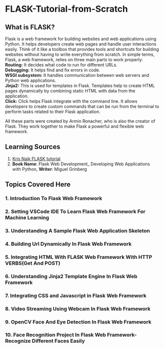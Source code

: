 # FLASK-Tutorial-from-Scratch
## What is FLASK?
Flask is a web framework for building websites and web applications using Python. It helps developers create web pages and handle user interactions easily. Think of it like a toolbox that provides tools and shortcuts for building websites without having to write everything from scratch. 
In simple terms, Flask, a web framework, relies on three main parts to work properly:<br>
**Routing:** It decides what code to run for different URLs.<br>
**Debugging:** It helps find and fix errors in code.<br>
**WSGI subsystem:** It handles communication between web servers and Python web applications.<br>
**Jinja2:** This is used for templates in Flask. Templates help to create HTML pages dynamically by combining static HTML with data from the application.<br>
**Click:** Click helps Flask integrate with the command line. It allows developers to create custom commands that can be run from the terminal to perform tasks related to their Flask application.<br>

All these parts were created by Armin Ronacher, who is also the creator of Flask. They work together to make Flask a powerful and flexible web framework.

## Learning Sources
1. [Kris Naik FLASK tutorial](https://www.youtube.com/watch?v=4L_xAWDRs7w&list=PLZoTAELRMXVPBaLN3e-uoVRR9hlRFRfUc)
2. **Book Name**: Flask Web Development_ Developing Web Applications with Python, **Writer**: Miguel Grinberg
## Topics Covered Here
### 1. Introduction To Flask Web Framework
### 2. Setting VSCode IDE To Learn Flask Web Framework For Machine Learning
### 3. Understanding A Sample Flask Web Application Skeleton
### 4. Building Url Dynamically In Flask Web Framework
### 5. Integrating HTML With FLASK Web Framework With HTTP VERBS(Get And POST)
### 6. Understanding Jinja2 Template Engine In Flask Web Framework
### 7. Integrating CSS and Javascript in Flask Web Framework
### 8. Video Streaming Using Webcam In Flask Web Framework
### 9. OpenCV Face And Eye Detection In Flask Web Framework
### 10. Face Recognition Project In Flask Web Framework- Recognize Different Faces Easily


